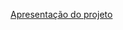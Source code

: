 [Apresentação do projeto](https://www.canva.com/design/DAFXXPHT0Os/AhFTLRZGWCb4VX8ZZbtqoA/edit?utm_content=DAFXXPHT0Os&utm_campaign=designshare&utm_medium=link2&utm_source=sharebutton)
